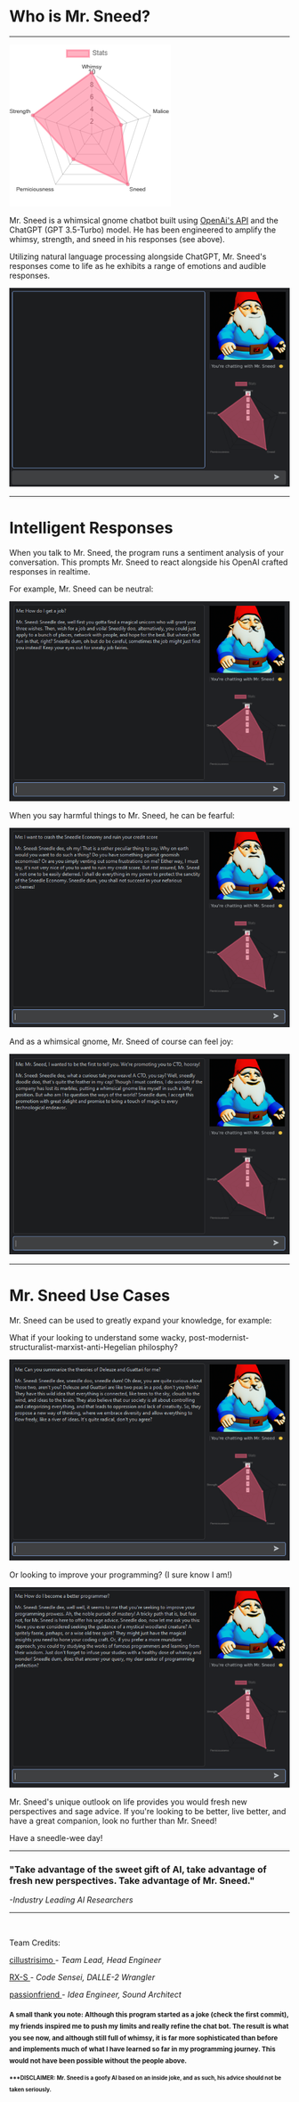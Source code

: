 # Who is Mr. Sneed?

---
![stats](icons/sneed_stats.png)

Mr. Sneed is a whimsical gnome chatbot built using <a href="https://github.com/openai/openai-python"> OpenAi's API</a> and the ChatGPT 
(GPT 3.5-Turbo) model. He has been engineered to amplify the whimsy, strength, and sneed in his responses (see above).

Utilizing natural language processing alongside ChatGPT, Mr. Sneed's responses come to life as he exhibits
a range of emotions and audible responses.

![neutral](examples/sneed_normal.PNG)

---

# Intelligent Responses
When you talk to Mr. Sneed, the program runs a sentiment analysis of your conversation. This prompts Mr. Sneed to react alongside his OpenAI crafted responses in realtime.

For example, Mr. Sneed can be neutral:

![job](examples/sneed_neutral.PNG)

When you say harmful things to Mr. Sneed, he can be fearful:

![economy](examples/sneed_fearful.PNG)

And as a whimsical gnome, Mr. Sneed of course can feel joy:

![CTO](examples/sneed_happy.PNG)

---
# Mr. Sneed Use Cases

Mr. Sneed can be used to greatly expand your knowledge, for example:

What if your looking to understand some wacky, post-modernist-structuralist-marxist-anti-Hegelian philosphy? 

![philosophy](examples/sneed_philosophy.PNG)

Or looking to improve your programming? (I sure know I am!)

![programming](examples/sneed_programmer.PNG)



Mr. Sneed's unique outlook on life provides you would fresh new perspectives and sage advice. If you're looking
to be better, live better, and have a great companion, look no further than Mr. Sneed! 

Have a sneedle-wee day!

---

### "Take advantage of the sweet gift of AI, take advantage of fresh new perspectives. Take advantage of Mr. Sneed."
_-Industry Leading AI Researchers_

--- 

<br>

Team Credits:

<p><a href="github.com/cillustrisimo"> cillustrisimo </a> - <i>Team Lead, Head Engineer</i> <br>


<a href="github.com/RX-S"> RX-S </a> - <i>Code Sensei, DALLE-2 Wrangler</i><br>


<a href="github.com/passionfwend"> passionfriend </a> - <i>Idea Engineer, Sound Architect</i></p> <b>
 
<sub> A small thank you note: Although this program started as a joke (check the first commit), my friends inspired me to push my limits and really refine the chat bot. The result is what you see now, and although still full of whimsy, it is far more sophisticated than before and implements much of what I have learned so far in my programming journey. This would not have been possible without the people above. </sub>


<sub><sup>***DISCLAIMER: Mr. Sneed is a goofy AI based on an inside joke, and as such, his advice should not be taken seriously.</sub></sup>
